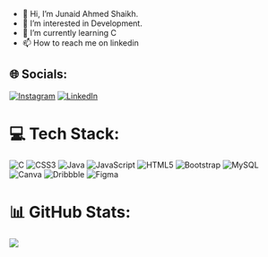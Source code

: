 - 👋 Hi, I’m Junaid Ahmed Shaikh.
- 👀 I’m interested in Development.
- 🌱 I’m currently learning C
- 📫 How to reach me on linkedin


## 🌐 Socials:
[![Instagram](https://img.shields.io/badge/Instagram-%23E4405F.svg?logo=Instagram&logoColor=white)](https://instagram.com/addy_james_official) 
[![LinkedIn](https://img.shields.io/badge/LinkedIn-%230077B5.svg?logo=linkedin&logoColor=white)](https://linkedin.com/in/junaid-ahmed-shaikh) 

# 💻 Tech Stack:
![C](https://img.shields.io/badge/c-%2300599C.svg?style=for-the-badge&logo=c&logoColor=white) ![CSS3](https://img.shields.io/badge/css3-%231572B6.svg?style=for-the-badge&logo=css3&logoColor=white) ![Java](https://img.shields.io/badge/java-%23ED8B00.svg?style=for-the-badge&logo=java&logoColor=white) ![JavaScript](https://img.shields.io/badge/javascript-%23323330.svg?style=for-the-badge&logo=javascript&logoColor=%23F7DF1E) ![HTML5](https://img.shields.io/badge/html5-%23E34F26.svg?style=for-the-badge&logo=html5&logoColor=white) ![Bootstrap](https://img.shields.io/badge/bootstrap-%23563D7C.svg?style=for-the-badge&logo=bootstrap&logoColor=white) ![MySQL](https://img.shields.io/badge/mysql-%2300f.svg?style=for-the-badge&logo=mysql&logoColor=white) ![Canva](https://img.shields.io/badge/Canva-%2300C4CC.svg?style=for-the-badge&logo=Canva&logoColor=white) ![Dribbble](https://img.shields.io/badge/Dribbble-EA4C89?style=for-the-badge&logo=dribbble&logoColor=white) 	![Figma](https://img.shields.io/badge/figma-%23F24E1E.svg?style=for-the-badge&logo=figma&logoColor=white) 
# 📊 GitHub Stats:
![](https://github-readme-stats.vercel.app/api?username=junaidshaikh&theme=dark&hide_border=false&include_all_commits=false&count_private=false)<br/>
<!-- ![](https://github-readme-streak-stats.herokuapp.com/?user=junaidshaikh&theme=dark&hide_border=false)<br/>
![](https://github-readme-stats.vercel.app/api/top-langs/?username=junaidshaikh&theme=dark&hide_border=false&include_all_commits=false&count_private=false&layout=compact)

---
[![](https://visitcount.itsvg.in/api?id=junaidshaikh&icon=0&color=0)](https://visitcount.itsvg.in) -->
